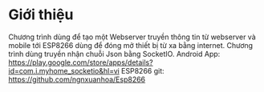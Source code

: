 # Giới thiệu

Chương trình dùng để tạo một Webserver truyền thông tin từ webserver và mobile tới ESP8266 dùng để đóng mở thiết bị từ xa bằng internet.
Chương trình dùng truyền nhận chuỗi Json bằng SocketIO.
Android App: https://play.google.com/store/apps/details?id=com.i.myhome_socketio&hl=vi
ESP8266 git: https://github.com/ngnxuanhoa/Esp8266
